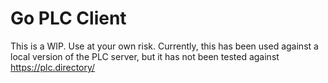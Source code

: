 # Go PLC Client

This is a WIP. Use at your own risk. Currently, this has been used against a local version of the PLC server, but it has not been tested against https://plc.directory/